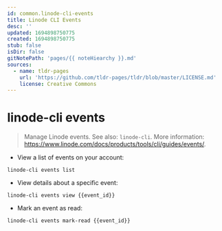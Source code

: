 ```yaml
---
id: common.linode-cli-events
title: Linode CLI Events
desc: ''
updated: 1694898750775
created: 1694898750775
stub: false
isDir: false
gitNotePath: 'pages/{{ noteHiearchy }}.md'
sources:
  - name: tldr-pages
    url: 'https://github.com/tldr-pages/tldr/blob/master/LICENSE.md'
    license: Creative Commons
---
```

# linode-cli events

> Manage Linode events.
> See also: `linode-cli`.
> More information: <https://www.linode.com/docs/products/tools/cli/guides/events/>.

- View a list of events on your account:

`linode-cli events list`

- View details about a specific event:

`linode-cli events view {{event_id}}`

- Mark an event as read:

`linode-cli events mark-read {{event_id}}`


